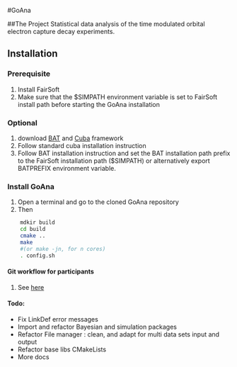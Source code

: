 #GoAna

##The Project
Statistical data analysis of the time modulated orbital electron capture decay experiments.

## Installation

### Prerequisite
1. Install FairSoft
2. Make sure that the $SIMPATH environment variable is set to FairSoft install path before starting the GoAna installation

### Optional
1. download [BAT](https://www.mppmu.mpg.de/bat/) and [Cuba](http://www.feynarts.de/cuba/) framework 
2. Follow standard cuba installation instruction
3. Follow BAT installation instruction and set the BAT installation path prefix to the FairSoft installation path ($SIMPATH) or alternatively export BATPREFIX environment variable.


###  Install GoAna
1. Open a terminal and go to the cloned GoAna repository
2. Then 
```bash
    mdkir build
    cd build
    cmake ..
    make  
    #(or make -jn, for n cores)
    . config.sh
```


#### Git workflow for participants
1. See [here](https://github.com/AnarManafov/GitWorkflow/blob/master/GitWorkflow.markdown)


#### Todo:
- Fix LinkDef error messages
- Import and refactor Bayesian and simulation packages
- Refactor File manager : clean, and adapt for multi data sets input and output
- Refactor base libs CMakeLists
- More docs

